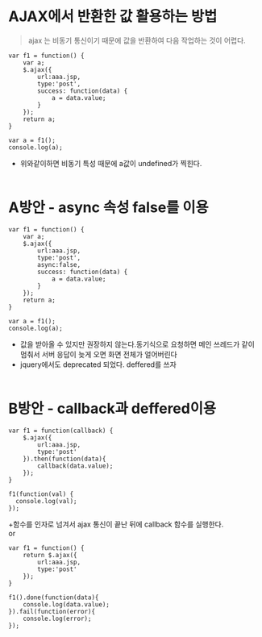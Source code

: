 # AJAX에서 반환한 값 활용하는 방법
> ajax 는 비동기 통신이기 때문에 값을 반환하여 다음 작업하는 것이 어렵다.
~~~
var f1 = function() {
    var a;
    $.ajax({
        url:aaa.jsp,
        type:'post',
        success: function(data) {
            a = data.value;
        }
    });
    return a;
}

var a = f1();
console.log(a);
~~~
+ 위와같이하면 비동기 특성 때문에 a값이 undefined가 찍힌다.
<br/><br/>
# A방안 - async 속성 false를 이용
~~~
var f1 = function() {
    var a;
    $.ajax({
        url:aaa.jsp,
        type:'post',
        async:false,
        success: function(data) {
            a = data.value;
        }
    });
    return a;
}

var a = f1();
console.log(a);
~~~
+ 값을 받아올 수 있지만 권장하지 않는다.동기식으로 요청하면 메인 쓰레드가 같이 멈춰서 서버 응답이 늦게 오면 화면 전체가 얼어버린다
+ jquery에서도 deprecated 되었다. deffered를 쓰자
<br/><br/>
# B방안 - callback과 deffered이용
~~~
var f1 = function(callback) {
    $.ajax({
        url:aaa.jsp,
        type:'post'
    }).then(function(data){
        callback(data.value);
    });
}

f1(function(val) {
  console.log(val);
});
~~~
+함수를 인자로 넘겨서 ajax 통신이 끝난 뒤에 callback 함수를 실행한다.<br/>
or
~~~
var f1 = function() {
    return $.ajax({
        url:aaa.jsp,
        type:'post'
    });
}

f1().done(function(data){
    console.log(data.value);
}).fail(function(error){
    console.log(error);
});
~~~
